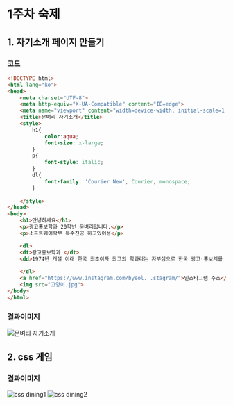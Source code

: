 # 1주차 숙제
## 1. 자기소개 페이지 만들기
### 코드
``` html
<!DOCTYPE html>
<html lang="ko">
<head>
    <meta charset="UTF-8">
    <meta http-equiv="X-UA-Compatible" content="IE=edge">
    <meta name="viewport" content="width=device-width, initial-scale=1.0">
    <title>문벼리 자기소개</title>
    <style>
        h1{
            color:aqua;
            font-size: x-large;
        }
        p{
            font-style: italic;
        }
        dl{
            font-family: 'Courier New', Courier, monospace;
        }
        
    </style>
</head>
<body>
    <h1>안녕하세요</h1>
    <p>광고홍보학과 20학번 문벼리입니다.</p>
    <p>소프트웨어학부 복수전공 하고있어용</p>

    <dl>
    <dt>광고홍보학과 </dt>
    <dd>1974년 개설 이래 한국 최초이자 최고의 학과라는 자부심으로 한국 광고·홍보계를 이끌어 나가며 개인과 지역사회, 국가, 인류의 복지에 기여하는 전문 인재 양성을 목표로 하고 있습니다. 본 학과는 인간성과 학문을 함께 이루어가는 폭넓은 교육의 장으로서 바람직한 광고·홍보 문화의 형성과 발전에 기여할 수 있는 전문가를 육성합니다. 어느 특정 분야에 치우치지 않고 광고홍보학을 구성하는 모든 분야를 아우를 수 있도록 커리큘럼을 구성하여 전공자들이 급변하는 사회경제적 환경에서 단순히 커뮤니케이션 기술자로 머물지 않고, 조직의 "전략적 커뮤니케이션 관리자"로서 활동할 수 있도록 교육하고 있습니다. 또한 이론적인 면과 실용적인 면에 동등한 중요성을 인식하고 미래지향적인 교육을 위해, 융합형 과목을 개발하고 기업과의 산학연계를 통한 현장형·실전형 과목을 강화하고 있으며, 훌륭한 교수진의 확보와 연구 활동 장려를 위해 끊임없이 노력하고 있습니다 </dd>
    
    </dl>
    <a href="https://www.instagram.com/byeol._.stagram/">인스타그램 주소</a>
    <img src="고양이.jpg">
</body>
</html>
```
### 결과이미지
![문벼리 자기소개](https://user-images.githubusercontent.com/81007008/112721354-b3aeeb80-8f46-11eb-9e11-d83db9017f71.PNG)

## 2. css 게임
### 결과이미지 
![css dining1](https://user-images.githubusercontent.com/81007008/112721350-aeea3780-8f46-11eb-9593-ac87d43125c2.PNG)
![css dining2](https://user-images.githubusercontent.com/81007008/112721352-b0b3fb00-8f46-11eb-92ee-5be6e89cf29e.PNG)

